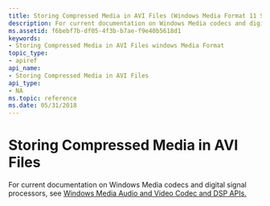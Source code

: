 ```yaml
---
title: Storing Compressed Media in AVI Files (Windows Media Format 11 SDK)
description: For current documentation on Windows Media codecs and digital signal processors, see Windows Media Audio and Video Codec and DSP APIs.
ms.assetid: f6bebf7b-df05-4f3b-b7ae-f9e40b5618d1
keywords:
- Storing Compressed Media in AVI Files windows Media Format
topic_type:
- apiref
api_name:
- Storing Compressed Media in AVI Files
api_type:
- NA
ms.topic: reference
ms.date: 05/31/2018
---
```


# Storing Compressed Media in AVI Files

For current documentation on Windows Media codecs and digital signal processors, see [Windows Media Audio and Video Codec and DSP APIs.](/previous-versions//dd464626(v=vs.85))

 

 